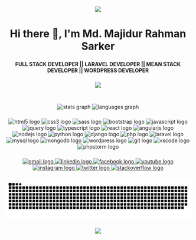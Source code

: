 <div align="center">
  <img src="https://visitor-badge.laobi.icu/badge?page_id=sarkermajid.sarkermajid&left_color=darkgrey"  />
</div>

###

<h1 align="center">Hi there 👋, I'm Md. Majidur Rahman Sarker</h1>

###

<h4 align="center">FULL STACK DEVELOPER || LARAVEL DEVELOPER || MEAN STACK DEVELOPER || WORDPRESS DEVELOPER</h4>

###

<div align="center">
  <img height="200" src="https://scontent.fdac39-1.fna.fbcdn.net/v/t39.30808-6/310889410_636931757828931_7741425450184452639_n.jpg?_nc_cat=102&ccb=1-7&_nc_sid=730e14&_nc_ohc=jSmCYjVTaMAAX9grjbT&_nc_ht=scontent.fdac39-1.fna&oh=00_AT9hiH7EftHg4sRtQc55lb5xaH4Nmm5UlQNDkZ73qhA0Jw&oe=634CC508"  />
</div>

###

<br clear="both">

<div align="center">
  <img src="https://github-readme-stats.vercel.app/api?hide_title=false&hide_rank=false&show_icons=true&include_all_commits=true&count_private=true&disable_animations=false&theme=radical&locale=en&hide_border=false&username=sarkermajid" height="150" alt="stats graph"  />
  <img src="https://github-readme-stats.vercel.app/api/top-langs?locale=en&hide_title=false&layout=compact&card_width=320&langs_count=6&theme=radical&hide_border=false&username=sarkermajid" height="150" alt="languages graph"  />
</div>

###

<div align="center">
  <img src="https://cdn.jsdelivr.net/gh/devicons/devicon/icons/html5/html5-plain-wordmark.svg" height="32" width="44" alt="html5 logo"  />
  <img src="https://cdn.jsdelivr.net/gh/devicons/devicon/icons/css3/css3-plain-wordmark.svg" height="32" width="44" alt="css3 logo"  />
  <img src="https://cdn.jsdelivr.net/gh/devicons/devicon/icons/sass/sass-original.svg" height="32" width="44" alt="sass logo"  />
  <img src="https://cdn.jsdelivr.net/gh/devicons/devicon/icons/bootstrap/bootstrap-plain-wordmark.svg" height="32" width="44" alt="bootstrap logo"  />
  <img src="https://cdn.jsdelivr.net/gh/devicons/devicon/icons/javascript/javascript-plain.svg" height="32" width="44" alt="javascript logo"  />
  <img src="https://cdn.jsdelivr.net/gh/devicons/devicon/icons/jquery/jquery-plain-wordmark.svg" height="32" width="44" alt="jquery logo"  />
  <img src="https://cdn.jsdelivr.net/gh/devicons/devicon/icons/typescript/typescript-plain.svg" height="32" width="44" alt="typescript logo"  />
  <img src="https://cdn.jsdelivr.net/gh/devicons/devicon/icons/react/react-original-wordmark.svg" height="32" width="44" alt="react logo"  />
  <img src="https://cdn.jsdelivr.net/gh/devicons/devicon/icons/angularjs/angularjs-original.svg" height="32" width="44" alt="angularjs logo"  />
  <img src="https://cdn.jsdelivr.net/gh/devicons/devicon/icons/nodejs/nodejs-plain.svg" height="32" width="44" alt="nodejs logo"  />
  <img src="https://cdn.jsdelivr.net/gh/devicons/devicon/icons/python/python-original-wordmark.svg" height="32" width="44" alt="python logo"  />
  <img src="https://cdn.jsdelivr.net/gh/devicons/devicon/icons/django/django-plain.svg" height="32" width="44" alt="django logo"  />
  <img src="https://cdn.jsdelivr.net/gh/devicons/devicon/icons/php/php-plain.svg" height="32" width="44" alt="php logo"  />
  <img src="https://cdn.jsdelivr.net/gh/devicons/devicon/icons/laravel/laravel-plain-wordmark.svg" height="32" width="44" alt="laravel logo"  />
  <img src="https://cdn.jsdelivr.net/gh/devicons/devicon/icons/mysql/mysql-original-wordmark.svg" height="32" width="44" alt="mysql logo"  />
  <img src="https://cdn.jsdelivr.net/gh/devicons/devicon/icons/mongodb/mongodb-original-wordmark.svg" height="32" width="44" alt="mongodb logo"  />
  <img src="https://cdn.jsdelivr.net/gh/devicons/devicon/icons/wordpress/wordpress-original.svg" height="32" width="44" alt="wordpress logo"  />
  <img src="https://cdn.jsdelivr.net/gh/devicons/devicon/icons/git/git-plain-wordmark.svg" height="32" width="44" alt="git logo"  />
  <img src="https://cdn.jsdelivr.net/gh/devicons/devicon/icons/vscode/vscode-original.svg" height="32" width="44" alt="vscode logo"  />
  <img src="https://cdn.jsdelivr.net/gh/devicons/devicon/icons/phpstorm/phpstorm-original-wordmark.svg" height="32" width="44" alt="phpstorm logo"  />
</div>

###

<div align="center">
  <a href="sarkermajid21.bd@gmail.com" target="_blank">
    <img src="https://img.shields.io/static/v1?message=Gmail&logo=gmail&label=&color=D14836&logoColor=white&labelColor=&style=for-the-badge" height="35" alt="gmail logo"  />
  </a>
  <a href="https://www.linkedin.com/in/sarker-majid-7383591a6/" target="_blank">
    <img src="https://img.shields.io/static/v1?message=LinkedIn&logo=linkedin&label=&color=0077B5&logoColor=white&labelColor=&style=for-the-badge" height="35" alt="linkedin logo"  />
  </a>
  <a href="https://www.facebook.com/sarkermajid21/" target="_blank">
    <img src="https://img.shields.io/static/v1?message=Facebook&logo=facebook&label=&color=1877F2&logoColor=white&labelColor=&style=for-the-badge" height="35" alt="facebook logo"  />
  </a>
  <a href="https://www.youtube.com/channel/UCt2egxUGUgO5gqr-teotu1g" target="_blank">
    <img src="https://img.shields.io/static/v1?message=Youtube&logo=youtube&label=&color=FF0000&logoColor=white&labelColor=&style=for-the-badge" height="35" alt="youtube logo"  />
  </a>
  <a href="https://www.instagram.com/sarker_majid/" target="_blank">
    <img src="https://img.shields.io/static/v1?message=Instagram&logo=instagram&label=&color=E4405F&logoColor=white&labelColor=&style=for-the-badge" height="35" alt="instagram logo"  />
  </a>
  <a href="https://twitter.com/SarkerMajid" target="_blank">
    <img src="https://img.shields.io/static/v1?message=Twitter&logo=twitter&label=&color=1DA1F2&logoColor=white&labelColor=&style=for-the-badge" height="35" alt="twitter logo"  />
  </a>
  <a href="https://stackoverflow.com/users/13860636/sarker-majid" target="_blank">
    <img src="https://img.shields.io/static/v1?message=Stackoverflow&logo=stackoverflow&label=&color=FE7A16&logoColor=white&labelColor=&style=for-the-badge" height="35" alt="stackoverflow logo"  />
  </a>
</div>

###

<img align="center" src="https://raw.githubusercontent.com/Platane/snk/output/github-contribution-grid-snake.svg" alt="Snake animation" />

###

<div align="center">
  <img height="200" src="https://media4.giphy.com/media/VTtANKl0beDFQRLDTh/giphy.gif"  />
</div>

###
